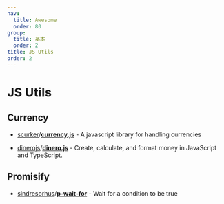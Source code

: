```yaml
---
nav:
  title: Awesome
  order: 80
group:
  title: 基本
  order: 2
title: JS Utils
order: 2
---
```


# JS Utils

## Currency

- [scurker](https://github.com/scurker)/**[currency.js](https://github.com/scurker/currency.js)** - A javascript library for handling currencies

- [dinerojs](https://github.com/dinerojs?type=source)/**[dinero.js](https://github.com/dinerojs/dinero.js)** - Create, calculate, and format money in JavaScript and TypeScript.

## Promisify

- [sindresorhus](https://github.com/sindresorhus)/**[p-wait-for](https://github.com/sindresorhus/p-wait-for)** - Wait for a condition to be true

